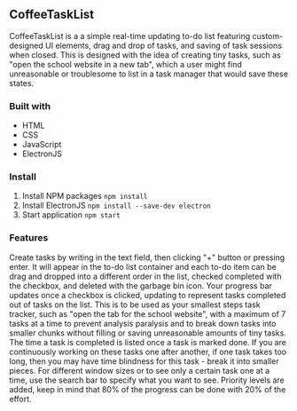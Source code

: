 ## CoffeeTaskList

CoffeeTaskList is a a simple real-time updating to-do list
featuring custom-designed UI elements, drag and drop of tasks, and saving of task sessions when closed. This is designed with the idea of creating tiny tasks, such as "open the school website in a new tab", which a user might find unreasonable or troublesome to list in a task manager that would save these states.

### Built with
* HTML
* CSS
* JavaScript
* ElectronJS

### Install
1. Install NPM packages
```npm install```
2. Install ElectronJS
```npm install --save-dev electron```
3. Start application
```npm start```

### Features
Create tasks by writing in the text field, then clicking "+" button or pressing enter. It will appear in the to-do list container and each to-do item can be drag and dropped into a different order in the list, checked completed with the checkbox, and deleted with the garbage bin icon. Your progress bar updates once a checkbox is clicked, updating to represent tasks completed out of tasks on the list. This is to be used as your smallest steps task tracker, such as "open the tab for the school website", with a maximum of 7 tasks at a time to prevent analysis paralysis and to break down tasks into smaller chunks without filling or saving unreasonable amounts of tiny tasks. The time a task is completed is listed once a task is marked done. If you are continuously working on these tasks one after another, if one task takes too long, then you may have time blindness for this task - break it into smaller pieces. For different window sizes or to see only a certain task one at a time, use the search bar to specify what you want to see. Priority levels are added, keep in mind that 80% of the progress can be done with 20% of the effort.